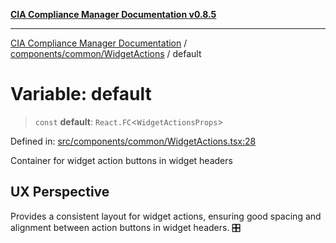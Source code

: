 [**CIA Compliance Manager Documentation v0.8.5**](../../../../README.md)

***

[CIA Compliance Manager Documentation](../../../../modules.md) / [components/common/WidgetActions](../README.md) / default

# Variable: default

> `const` **default**: `React.FC`\<`WidgetActionsProps`\>

Defined in: [src/components/common/WidgetActions.tsx:28](https://github.com/Hack23/cia-compliance-manager/blob/3ae0301247f765ba03c8c0fe645db4718bb8af76/src/components/common/WidgetActions.tsx#L28)

Container for widget action buttons in widget headers

## UX Perspective

Provides a consistent layout for widget actions, ensuring good spacing
and alignment between action buttons in widget headers. 🎛️

